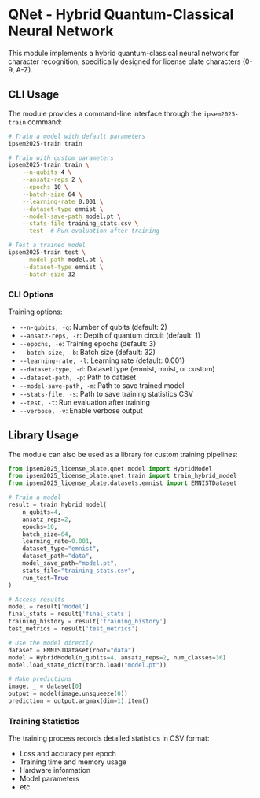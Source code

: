 # QNet - Hybrid Quantum-Classical Neural Network

This module implements a hybrid quantum-classical neural network for character recognition, specifically designed for license plate characters (0-9, A-Z).

## CLI Usage

The module provides a command-line interface through the `ipsem2025-train` command:

```bash
# Train a model with default parameters
ipsem2025-train train

# Train with custom parameters
ipsem2025-train train \
    --n-qubits 4 \
    --ansatz-reps 2 \
    --epochs 10 \
    --batch-size 64 \
    --learning-rate 0.001 \
    --dataset-type emnist \
    --model-save-path model.pt \
    --stats-file training_stats.csv \
    --test  # Run evaluation after training

# Test a trained model
ipsem2025-train test \
    --model-path model.pt \
    --dataset-type emnist \
    --batch-size 32
```

### CLI Options

Training options:
- `--n-qubits, -q`: Number of qubits (default: 2)
- `--ansatz-reps, -r`: Depth of quantum circuit (default: 1)
- `--epochs, -e`: Training epochs (default: 3)
- `--batch-size, -b`: Batch size (default: 32)
- `--learning-rate, -l`: Learning rate (default: 0.001)
- `--dataset-type, -d`: Dataset type (emnist, mnist, or custom)
- `--dataset-path, -p`: Path to dataset
- `--model-save-path, -m`: Path to save trained model
- `--stats-file, -s`: Path to save training statistics CSV
- `--test, -t`: Run evaluation after training
- `--verbose, -v`: Enable verbose output

## Library Usage

The module can also be used as a library for custom training pipelines:

```python
from ipsem2025_license_plate.qnet.model import HybridModel
from ipsem2025_license_plate.qnet.train import train_hybrid_model
from ipsem2025_license_plate.datasets.emnist import EMNISTDataset

# Train a model
result = train_hybrid_model(
    n_qubits=4,
    ansatz_reps=2,
    epochs=10,
    batch_size=64,
    learning_rate=0.001,
    dataset_type="emnist",
    dataset_path="data",
    model_save_path="model.pt",
    stats_file="training_stats.csv",
    run_test=True
)

# Access results
model = result['model']
final_stats = result['final_stats']
training_history = result['training_history']
test_metrics = result['test_metrics']

# Use the model directly
dataset = EMNISTDataset(root="data")
model = HybridModel(n_qubits=4, ansatz_reps=2, num_classes=36)
model.load_state_dict(torch.load("model.pt"))

# Make predictions
image, _ = dataset[0]
output = model(image.unsqueeze(0))
prediction = output.argmax(dim=1).item()
```

### Training Statistics

The training process records detailed statistics in CSV format:
- Loss and accuracy per epoch
- Training time and memory usage
- Hardware information
- Model parameters
- etc.
